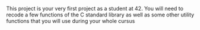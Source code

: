 This project is your very first project as a student at 42. You will need to recode a few functions of the C standard library as well as some other utility functions that you will use during your whole cursus
